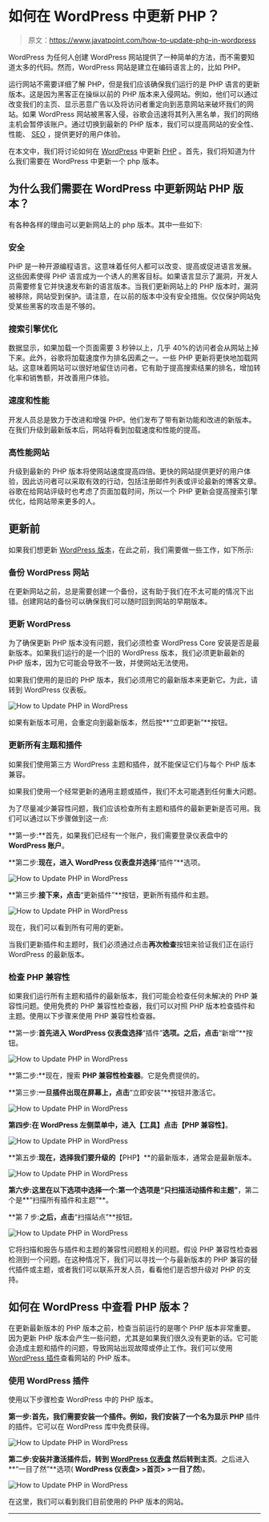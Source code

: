 # 如何在 WordPress 中更新 PHP？

> 原文：<https://www.javatpoint.com/how-to-update-php-in-wordpress>

WordPress 为任何人创建 WordPress 网站提供了一种简单的方法，而不需要知道太多的代码。然而，WordPress 网站是建立在编码语言上的，比如 PHP。

运行网站不需要详细了解 PHP，但是我们应该确保我们运行的是 PHP 语言的更新版本。这是因为黑客正在操纵以前的 PHP 版本来入侵网站。例如，他们可以通过改变我们的主页、显示恶意广告以及将访问者重定向到恶意网站来破坏我们的网站。如果 WordPress 网站被黑客入侵，谷歌会迅速将其列入黑名单，我们的网络主机会暂停该账户。通过切换到最新的 PHP 版本，我们可以提高网站的安全性、性能、 [SEO](https://www.javatpoint.com/seo-tutorial) ，提供更好的用户体验。

在本文中，我们将讨论如何在 [WordPress](https://www.javatpoint.com/wordpress-tutorial) 中更新 [PHP](https://www.javatpoint.com/php-tutorial) 。首先，我们将知道为什么我们需要在 WordPress 中更新一个 php 版本。

## 为什么我们需要在 WordPress 中更新网站 PHP 版本？

有各种各样的理由可以更新网站上的 php 版本。其中一些如下:

### 安全

PHP 是一种开源编程语言。这意味着任何人都可以改变、提高或促进语言发展。这些因素使得 PHP 语言成为一个诱人的黑客目标。如果语言显示了漏洞，开发人员需要修复它并快速发布新的语言版本。当我们更新网站上的 PHP 版本时，漏洞被移除，网站受到保护。请注意，在以前的版本中没有安全措施。仅仅保护网站免受某些黑客的攻击是不够的。

### 搜索引擎优化

数据显示，如果加载一个页面需要 3 秒钟以上，几乎 40%的访问者会从网站上掉下来。此外，谷歌将加载速度作为排名因素之一。一些 PHP 更新将更快地加载网站。这意味着网站可以很好地留住访问者。它有助于提高搜索结果的排名，增加转化率和销售额，并改善用户体验。

### 速度和性能

开发人员总是致力于改进和增强 PHP。他们发布了带有新功能和改进的新版本。在我们升级到最新版本后，网站将看到加载速度和性能的提高。

### 高性能网站

升级到最新的 PHP 版本将使网站速度提高四倍。更快的网站提供更好的用户体验，因此访问者可以采取有效的行动，包括注册邮件列表或评论最新的博客文章。谷歌在给网站评级时也考虑了页面加载时间，所以一个 PHP 更新会提高搜索引擎优化，给网站带来更多的人。

## 更新前

如果我们想更新 [WordPress 版本](https://www.javatpoint.com/wordpress-versions)，在此之前，我们需要做一些工作，如下所示:

### 备份 WordPress 网站

在更新网站之前，总是需要创建一个备份，这有助于我们在不太可能的情况下出错。创建网站的备份可以确保我们可以随时回到网站的早期版本。

### 更新 WordPress

为了确保更新 PHP 版本没有问题，我们必须检查 WordPress Core 安装是否是最新版本。如果我们运行的是一个旧的 WordPress 版本，我们必须更新最新的 PHP 版本，因为它可能会导致不一致，并使网站无法使用。

如果我们使用的是旧的 PHP 版本，我们必须用它的最新版本来更新它。为此，请转到 WordPress 仪表板。

![How to Update PHP in WordPress](img/cf6a1507b15550aa098c63a184190422.png)

如果有新版本可用，会重定向到最新版本，然后按**“立即更新”**按钮。

### 更新所有主题和插件

如果我们使用第三方 WordPress 主题和插件，就不能保证它们与每个 PHP 版本兼容。

如果我们使用一个经常更新的通用主题或插件，我们不太可能遇到任何重大问题。

为了尽量减少兼容性问题，我们应该检查所有主题和插件的最新更新是否可用。我们可以通过以下步骤做到这一点:

**第一步:**首先，如果我们已经有一个账户，我们需要登录仪表盘中的 **WordPress 账户**。

**第二步:**现在，进入 **WordPress 仪表盘**并选择**“插件”**选项。

![How to Update PHP in WordPress](img/6745f8a31d0f1306e6358a9955293fd2.png)

**第三步:**接下来，点击**“更新插件”**按钮，更新所有插件和主题。

![How to Update PHP in WordPress](img/f8a28111603209475c2ba639771f9087.png)

现在，我们可以看到所有可用的更新。

当我们更新插件和主题时，我们必须通过点击**再次检查**按钮来验证我们正在运行 WordPress 的最新版本。

### 检查 PHP 兼容性

如果我们运行所有主题和插件的最新版本，我们可能会检查任何未解决的 PHP 兼容性问题。使用免费的 PHP 兼容性检查器，我们可以对照 PHP 版本检查插件和主题。使用以下步骤来使用 PHP 兼容性检查器。

**第一步:**首先进入 **WordPress 仪表盘**选择**“插件”**选项。之后，点击**“新增”**按钮。

![How to Update PHP in WordPress](img/1fa422ab89e70921284ed3e102960646.png)

**第二步:**现在，搜索 **PHP 兼容性检查器**。它是免费提供的。

**第三步:**一旦插件出现在屏幕上，点击**“立即安装”**按钮并激活它。

![How to Update PHP in WordPress](img/8e65bab54570501e9ee86e3b32cb0073.png)

**第四步:**在 WordPress 左侧菜单中，进入**【工具】**点击**【PHP 兼容性】**。

![How to Update PHP in WordPress](img/28fc5c8de0e5ff6bae406d1c1e631f9b.png)

**第五步:**现在，选择我们要升级的**【PHP】**的最新版本，通常会是最新版本。

![How to Update PHP in WordPress](img/233d6c3949d5e6aad30ed478ded07946.png)

**第六步:**这里在以下选项中选择一个:第一个选项是**“只扫描活动插件和主题”**，第二个是**“扫描所有插件和主题”**。

**第 7 步:**之后，点击**“扫描站点”**按钮。

![How to Update PHP in WordPress](img/a48c604363f197e8ac006828f6e3d2a0.png)

它将扫描和报告与插件和主题的兼容性问题相关的问题。假设 PHP 兼容性检查器检测到一个问题。在这种情况下，我们可以寻找一个与最新版本的 PHP 兼容的替代插件或主题，或者我们可以联系开发人员，看看他们是否想升级对 PHP 的支持。

## 如何在 WordPress 中查看 PHP 版本？

在更新最新版本的 PHP 版本之前，检查当前运行的是哪个 PHP 版本非常重要。因为更新 PHP 版本会产生一些问题，尤其是如果我们很久没有更新的话。它可能会造成主题和插件的问题，导致网站出现故障或停止工作。我们可以使用 [WordPress 插件](https://www.javatpoint.com/wordpress-plugins)查看网站的 PHP 版本。

### 使用 WordPress 插件

使用以下步骤检查 WordPress 中的 PHP 版本。

**第一步:**首先，我们需要安装一个插件。例如，我们安装了一个名为**显示 PHP** 插件的插件。它可以在 WordPress 库中免费获得。

![How to Update PHP in WordPress](img/b22c88f108719021557b212c13707f36.png)

**第二步:**安装并激活插件后，转到 **[WordPress 仪表盘](https://www.javatpoint.com/wordpress-dashboard)** 然后转到**主页**。之后进入**“一目了然”**选项( **WordPress 仪表盘> >首页> >一目了然**)。

![How to Update PHP in WordPress](img/7c3bb28fb73c7a014a61062a64848a22.png)

在这里，我们可以看到我们目前使用的 PHP 版本的网站。

* * *